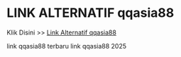 # LINK ALTERNATIF qqasia88

Klik Disini >> <a href="https://linksto.pages.dev/">Link Alternatif qqasia88 </a>

link qqasia88 terbaru
link qqasia88 2025